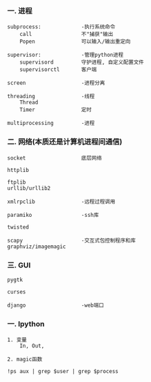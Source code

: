 
### 一. 进程
	
	subprocess:				-执行系统命令
		call				不"捕获"输出	
		Popen				可以输入/输出重定向

	supervisor:				-管理python进程
		supervisord			守护进程, 自定义配置文件
		supervisorctl		客户端

	screen					-进程分离

	threading				-线程
		Thread
		Timer				定时

	multiprocessing			-进程


### 二. 网络(本质还是计算机进程间通信)

	socket					底层网络

	httplib

	ftplib
	urllib/urllib2

	xmlrpclib				-远程过程调用

	paramiko				-ssh库

	twisted

	scapy					-交互式包控制程序和库
	graphviz/imagemagic


### 三. GUI
	
	pygtk

	curses

	django					-web端口


### 一. Ipython 

    1. 变量
        In, Out, 

    2. magic函数
        
    !ps aux | grep $user | grep $process
